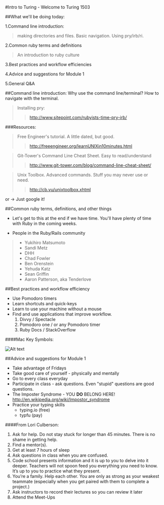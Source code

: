 #Intro to Turing - Welcome to Turing 1503

##What we'll be doing today:

1.Command line introduction:
  >making directories and files.
  >Basic navigation.
  >Using pry/irb/ri.

2.Common ruby terms and definitions
  >An introduction to ruby culture

3.Best practices and workflow efficiencies

4.Advice and suggestions for Module 1

5.General Q&A

##Command line introduction:
Why use the command line/terminal?
How to navigate with the terminal.

>Installing pry:
>>http://www.sitepoint.com/rubyists-time-pry-irb/

###Resources:
>Free Engineer's tutorial. A little dated, but good.
>>http://freeengineer.org/learnUNIXin10minutes.html

>Git-Tower's Command Line Cheat Sheet. Easy to read/understand
>>http://www.git-tower.com/blog/command-line-cheat-sheet/

>Unix Toolbox. Advanced commands. Stuff you may never use or need.
>>http://cb.vu/unixtoolbox.xhtml

or -> Just google it!


##Common ruby terms, definitions, and other things

* Let's get to this at the end if we have time. You'll have plenty of time with Ruby in the coming weeks.

* People in the Ruby/Rails community

> * Yukihiro Matsumoto
> * Sandi Metz
> * DHH
> * Chad Fowler
> * Ben Orenstein
> * Yehuda Katz
> * Sean Griffin
> * Aaron Patterson, aka Tenderlove


##Best practices and workflow efficiency

* Use Pomodoro timers
* Learn shortcuts and quick-keys
* Learn to use your machine without a mouse
* Find and use applications that improve workflow.
  1. Divvy / Spectacle
  2. Pomodoro one / or any Pomodoro timer
  3. Ruby Docs / StackOverflow

####Mac Key Symbols:

![Alt text](http://www.photokaboom.com/images/tips/how_to_use_a_Mac/224px-Mac_keyboard_symbols.jpg)

##Advice and suggestions for Module 1

* Take advantage of Fridays
* Take good care of yourself - physically and mentally
* Go to every class everyday
* Participate in class - ask questions. Even "stupid" questions are good questions.
* The Imposter Syndrome - YOU **DO** BELONG HERE! http://en.wikipedia.org/wiki/Impostor_syndrome
* Practice your typing skills
  * typing.io (free)
  * typfu (pay)

####From Lori Culberson:

1. Ask for help. Do not stay stuck for longer than 45 minutes. There is no shame in getting help.
2. Find a mentor(s).
3. Get at least 7 hours of sleep
4. Ask questions in class when you are confused.
5. Code school presents information and it is up to you to delve into it deeper. Teachers will not spoon feed you everything you need to know. It’s up to you to practice what they present.
7. You’re a family. Help each other. You are only as strong as your weakest teammate (especially when you get paired with them to complete a project.)
8. Ask instructors to record their lectures so you can review it later
9. Attend the Meet-Ups
